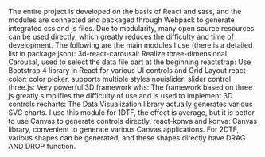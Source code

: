 The entire project is developed on the basis of React and sass, and the modules are connected and packaged through Webpack to generate integrated css and js files.
Due to modularity, many open source resources can be used directly, which greatly reduces the difficulty and time of development. The following are the main modules I use (there is a detailed list in package.json):
3d-react-carousal: Realize three-dimensional Carousal, used to select the data file part at the beginning
reactstrap: Use Bootstrap 4 library in React for various UI controls and Grid Layout
react-color: color picker, supports multiple styles
nouislider: slider control
three.js: Very powerful 3D framework
whs: The framework based on three js greatly simplifies the difficulty of use and is used to implement 3D controls
recharts: The Data Visualization library actually generates various SVG charts. I use this module for 1DTF, the effect is average, but it is better to use Canvas to generate controls directly.
react-konva and konva: Canvas library, convenient to generate various Canvas applications. For 2DTF, various shapes can be generated, and these shapes directly have DRAG AND DROP function.

